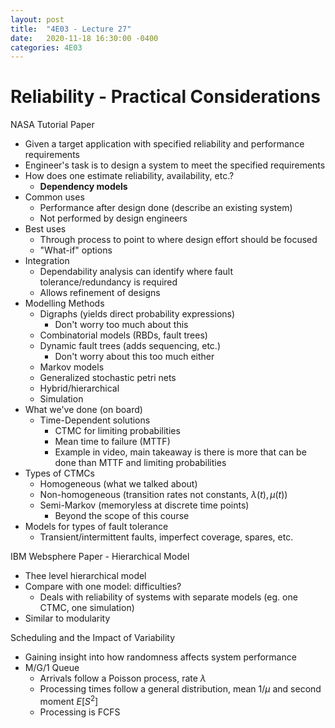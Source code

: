 ```yaml
---
layout: post
title:  "4E03 - Lecture 27"
date:   2020-11-18 16:30:00 -0400
categories: 4E03
---
```


Reliability - Practical Considerations
===

NASA Tutorial Paper
- Given a target application with specified reliability and performance requirements
- Engineer's task is to design a system to meet the specified requirements
- How does one estimate reliability, availability, etc.?
    - **Dependency models**
- Common uses
    - Performance after design done (describe an existing system)
    - Not performed by design engineers
- Best uses
    - Through process to point to where design effort should be focused
    - "What-if" options
- Integration
    - Dependability analysis can identify where fault tolerance/redundancy is required
    - Allows refinement of designs
- Modelling Methods
    - Digraphs (yields direct probability expressions)
        - Don't worry too much about this
    - Combinatorial models (RBDs, fault trees)
    - Dynamic fault trees (adds sequencing, etc.)
        - Don't worry about this too much either
    - Markov models
    - Generalized stochastic petri nets
    - Hybrid/hierarchical
    - Simulation
- What we've done (on board)
    - Time-Dependent solutions
        - CTMC for limiting probabilities
        - Mean time to failure (MTTF)
        - Example in video, main takeaway is there is more that can be done than MTTF and limiting probabilities
- Types of CTMCs
    - Homogeneous (what we talked about)
    - Non-homogeneous (transition rates not constants, $\lambda(t), \mu(t)$)
    - Semi-Markov (memoryless at discrete time points)
        - Beyond the scope of this course
- Models for types of fault tolerance
    - Transient/intermittent faults, imperfect coverage, spares, etc.

IBM Websphere Paper - Hierarchical Model
- Thee level hierarchical model
- Compare with one model: difficulties?
    - Deals with reliability of systems with separate models (eg. one CTMC, one simulation)
- Similar to modularity

Scheduling and the Impact of Variability
- Gaining insight into how randomness affects system performance
- M/G/1 Queue
    - Arrivals follow a Poisson process, rate $\lambda$
    - Processing times follow a general distribution, mean $1/\mu$ and second moment $E[S^2]$
    - Processing is FCFS